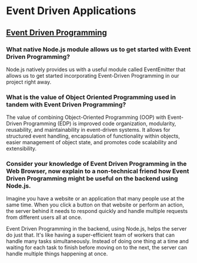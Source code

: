 # Event Driven Applications

## [Event Driven Programming](https://www.digitalocean.com/community/tutorials/nodejs-event-driven-programming)

### What native Node.js module allows us to get started with Event Driven Programming?

Node.js natively provides us with a useful module called EventEmitter that allows us to get started incorporating Event-Driven Programming in our project right away.

### What is the value of Object Oriented Programming used in tandem with Event Driven Programming?

The value of combining Object-Oriented Programming (OOP) with Event-Driven Programming (EDP) is improved code organization, modularity, reusability, and maintainability in event-driven systems. It allows for structured event handling, encapsulation of functionality within objects, easier management of object state, and promotes code scalability and extensibility. 

### Consider your knowledge of Event Driven Programming in the Web Browser, now explain to a non-technical friend how Event Driven Programming might be useful on the backend using Node.js.

Imagine you have a website or an application that many people use at the same time. When you click a button on that website or perform an action, the server behind it needs to respond quickly and handle multiple requests from different users all at once.

Event Driven Programming in the backend, using Node.js, helps the server do just that. It's like having a super-efficient team of workers that can handle many tasks simultaneously. Instead of doing one thing at a time and waiting for each task to finish before moving on to the next, the server can handle multiple things happening at once.
